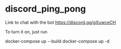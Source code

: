 # discord_ping_pong

Link to chat with the bot
https://discord.gg/gXuwceCH

To turn it on, just run

docker-compose up --build
docker-compose up -d
